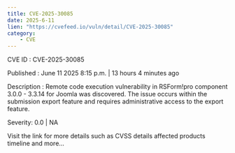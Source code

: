 ```yaml
---
title: CVE-2025-30085
date: 2025-6-11
lien: "https://cvefeed.io/vuln/detail/CVE-2025-30085"
category:
    - CVE
---
```


CVE ID : CVE-2025-30085

Published :  June 11
2025
8:15 p.m. | 13 hours
4 minutes ago

Description : Remote code execution vulnerability in RSForm!pro component 3.0.0 - 3.3.14 for Joomla was discovered. The issue occurs within the submission export feature and requires administrative access to the export feature.

Severity: 0.0 | NA

Visit the link for more details
such as CVSS details
affected products
timeline
and more...

